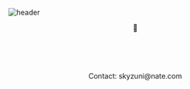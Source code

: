 ![header](https://capsule-render.vercel.app/api?type=waving&color=auto&height=200&section=header&text=JunYeong%20Park&fontSize=40&animation=fadeIn&fontAlign=80&fontAlignY=40)

<p align="center">🌌</p>
<br/>
<!-- <div align="center"><img src="https://img.shields.io/badge/HTML5-e74c3c?style=flat-square&logo=HTML5&logoColor=white"></img> &nbsp <img src="https://img.shields.io/badge/CSS3-0A84FF?style=flat-square&logo=CSS3&logoColor=white"></img>  &nbsp
<img src="https://img.shields.io/badge/JavaScript-FFCD11?style=flat-square&logo=JavaScript&logoColor=white"></img> &nbsp <img src="https://img.shields.io/badge/React-00BCF6?style=flat-square&logo=React&logoColor=white"></img> &nbsp <img src="https://img.shields.io/badge/Redux-764ABC?style=flat-square&logo=Redux&logoColor=white"/></a> &nbsp <img src="https://img.shields.io/badge/jQuery-3655FF?style=flat-square&logo=jQuery&logoColor=white"></img></div> -->
<br/><br/>
<p align="center">Contact: skyzuni@nate.com</p>
